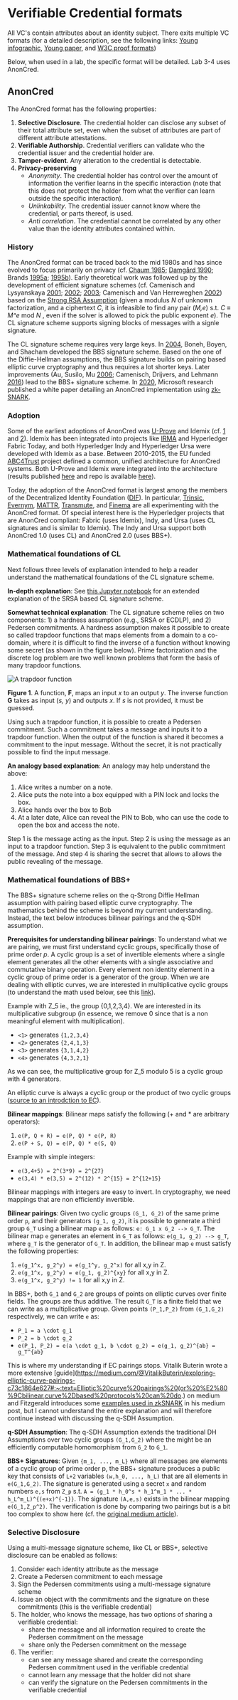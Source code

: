 # Verifiable Credential formats

All VC's contain attributes about an identity subject. There exits multiple VC formats (for a detailed description, see the following links: [Young infographic](https://github.com/PeterAltmann/SSIdemo/blob/main/VC_formats/Verifiable-Credentials-Flavors-Explained-Infographic.pdf), [Young paper](https://github.com/PeterAltmann/SSIdemo/blob/main/VC_formats/Verifiable-Credentials-Flavors-Explained.pdf), and [W3C proof formats](https://www.w3.org/TR/vc-imp-guide/#proof-formats))

Below, when used in a lab, the specific format will be detailed. Lab 3-4 uses AnonCred.

## AnonCred

The AnonCred format has the following properties:

1. **Selective Disclosure**. The credential holder can disclose any subset of their total attribute set, even when the subset of attributes are part of different attribute attestations.
2. **Verifiable Authorship**. Credential verifiers can validate who the credential issuer and the credential holder are.
3. **Tamper-evident**. Any alteration to the credential is detectable.
4. **Privacy-preserving**
   - *Anonymity*. The credential holder has control over the amount of information the verifier learns in the specific interaction (note that this does not protect the holder from what the verifier can learn outside the specific interaction).
   - *Unlinkability*. The credential issuer cannot know where the credential, or parts thereof, is used.
   - *Anti correlation*. The credential cannot be correlated by any other value than the identity attributes contained within.

### History

The AnonCred format can be traced back to the mid 1980s and has since evolved to focus primarily on privacy (cf. [Chaum 1985](https://doi.org/10.1145/4372.4373); [Damgård 1990](https://doi.org/10.1007/0-387-34799-2_26); Brands [1995a](https://dl.acm.org/doi/abs/10.5555/1755009.1755034); [1995b](https://citeseerx.ist.psu.edu/viewdoc/summary?doi=10.1.1.30.2008)). Early theoretical work was followed up by the development of efficient signature schemes (cf. Camenisch and Lysyanskaya [2001](https://eprint.iacr.org/2001/019.pdf); [2002](https://cs.brown.edu/people/alysyans/papers/camlys02.pdf); [2003](http://cs.brown.edu/people/alysyans/papers/camlys02b.pdf); Camenisch and Van Herreweghen [2002](https://dl.acm.org/doi/10.1145/586110.586114)) based on the [Strong RSA Assumption](https://en.wikipedia.org/wiki/Strong_RSA_assumption) (given a modulus *N* of unknown factorization, and a ciphertext *C*, it is infeasible to find any pair (*M,e*) s.t. *C* ≡ *M^e* mod *N* , even if the solver is allowed to pick the public exponent *e*). The CL signature scheme supports signing blocks of messages with a signle signature.

The CL signature scheme requires very large keys. In [2004](https://crypto.stanford.edu/~dabo/pubs/papers/groupsigs.pdf), Boneh, Boyen, and Shacham developed the BBS signature scheme. Based on the one of the Diffie-Hellman assumptions, the BBS signature builds on pairing based elliptic curve cryptography and thus requires a lot shorter keys. Later improvements (Au, Susilo, Mu [2006](https://link.springer.com/chapter/10.1007%2F11832072_8); Camenisch, Drijvers, and Lehmann [2016](https://eprint.iacr.org/2016/663)) lead to the BBS+ signature scheme. In [2020](https://github.com/decentralized-identity/snark-credentials/blob/master/whitepaper.pdf), Microsoft research published a white paper detailing an AnonCred implementation using [zk-SNARK](https://eprint.iacr.org/2019/550.pdf).

### Adoption

Some of the earliest adoptions of AnonCred was [U-Prove](https://www.microsoft.com/en-us/research/project/u-prove/?from=https%3A%2F%2Fresearch.microsoft.com%2Fen-us%2Fprojects%2Fu-prove) and Idemix (cf. [1](https://idemix.wordpress.com/) and [2](https://github.com/IBM/idemix)). Idemix has been integrated into projects like [IRMA](https://irma.app/) and Hyperledger Fabric Today, and both Hyperledger Indy and Hyperledger Ursa were developed with Idemix as a base. Between 2010-2015, the EU funded [ABC4Trust](https://abc4trust.eu/index.php) project defined a common, unified architecture for AnonCred systems. Both U-Prove and Idemix were integrated into the architecture (results published [here](https://abc4trust.eu/index.php/pub) and repo is available [here](https://github.com/p2abcengine/p2abcengine)).

Today, the adoption of the AnonCred format is largest among the members of the Decentralized Identity Foundation ([DIF](https://identity.foundation/)). In particular, [Trinsic](https://trinsic.id/), [Evernym](https://www.evernym.com/), [MATTR](https://mattr.global/), [Transmute](https://www.transmute.industries/), and [Finema](https://finema.co/) are all experimenting with the AnonCred format. Of special interest here is the Hyperledger projects that are AnonCred compliant: Fabric (uses Idemix), Indy, and Ursa (uses CL signatures and is similar to Idemix). The Indy and Ursa support both AnonCred 1.0 (uses CL) and AnonCred 2.0 (uses BBS+).

### Mathematical foundations of CL

Next follows three levels of explanation intended to help a reader understand the mathematical foundations of the CL signature scheme.

**In-depth explanation**:
See [this Jupyter notebook](https://github.com/PeterAltmann/SSIdemo/blob/main/VC_formats/math_CL.ipynb) for an extended explanation of the SRSA based CL signature scheme.

**Somewhat technical explanation**:
The CL signature scheme relies on two components: 1) a hardness assumption (e.g., SRSA or ECDLP), and 2) Pedersen commitments. A hardness assumption makes it possible to create so called trapdoor functions that maps elements from a domain to a co-domain, where it is difficult to find the inverse of a function without knowing some secret (as shown in the figure below). Prime factorization and the discrete log problem are two well known problems that form the basis of many trapdoor functions.

![A trapdoor function](https://github.com/PeterAltmann/SSIdemo/blob/main/VC_formats/functionGF.svg)

**Figure 1**. A function, **F**, maps an input *x* to an output *y*. The inverse function **G** takes as input (*s, y*) and outputs *x*. If *s* is not provided, it must be guessed.

Using such a trapdoor function, it is possible to create a Pedersen commitment. Such a commitment takes a message and inputs it to a trapdoor function. When the output of the function is shared it becomes a commitment to the input message. Without the secret, it is not practically possible to find the input message.

**An analogy based explanation**:
An analogy may help understand the above:

1. Alice writes a number on a note.
2. Alice puts the note into a box equipped with a PIN lock and locks the box.
3. Alice hands over the box to Bob
4. At a later date, Alice can reveal the PIN to Bob, who can use the code to open the box and access the note.

Step 1 is the message acting as the input. Step 2 is using the message as an input to a trapdoor function. Step 3 is equivalent to the public commitment of the message. And step 4 is sharing the secret that allows to allows the public revealing of the message.

### Mathematical foundations of BBS+

The BBS+ signature scheme relies on the q-Strong Diffie Hellman assumption with pairing based elliptic curve cryptography. The mathematics behind the scheme is beyond my current understanding. Instead, the text below introduces bilinear pairings and the q-SDH assumption.

**Prerequisites for understanding bilinear pairings**:
To understand what we are pairing, we must first understand cyclic groups, specifically those of prime order *p*. A cyclic group is a set of invertible elements where a single element generates all the other elements with a single associative and commutative binary operation. Every element non identity element in a cyclic group of prime order is a generator of the group. When we are dealing with elliptic curves, we are interested in multiplicative cyclic groups (to understand the math used below, see this [link](https://www.khanacademy.org/computing/computer-science/cryptography#modarithmetic)).

Example with Z_5 ie., the group {0,1,2,3,4}. We are interested in its multiplicative subgroup (in essence, we remove 0 since that is a non meaningful element with multiplication).

* `<1>` generates `{1,2,3,4}`
* `<2>` generates `{2,4,1,3}`
* `<3>` generates `{3,1,4,2}`
* `<4>` generates `{4,3,2,1}`

As we can see, the multiplicative group for Z_5 modulo 5 is a cyclic group with 4 generators.

An elliptic curve is always a cyclic group or the product of two cyclic groups ([source to an introdction to EC](https://www.math.brown.edu/johsilve/Presentations/WyomingEllipticCurve.pdf)).

**Bilinear mappings**:
Bilinear maps satisfy the following (+ and * are arbitrary operators):

1. `e(P, Q + R) = e(P, Q) * e(P, R)`
2. `e(P + S, Q) = e(P, Q) * e(S, Q)`

Example with simple integers:
* `e(3,4+5) = 2^(3*9) = 2^{27}`
* `e(3,4) * e(3,5) = 2^(12) * 2^{15} = 2^{12+15}`

Bilinear mappings with integers are easy to invert. In cryptography, we need mappings that are non efficiently invertible.

**Bilinear pairings**:
Given two cyclic groups `(G_1, G_2)` of the same prime order `p`, and their generators `(g_1, g_2)`, it is possible to generate a third group `G_T` using a bilinear map `e` as follows: `e: G_1 x G_2 --> G_T`. The bilinear map `e` generates an element in `G_T` as follows: `e(g_1, g_2) --> g_T`, where `g_T` is the generator of `G_T`. In addition, the bilinear map `e` must satisfy the following properties:

1. `e(g_1^x, g_2^y) = e(g_1^y, g_2^x)` for all x,y in Z.
2. `e(g_1^x, g_2^y) = e(g_1, g_2)^{xy}` for all x,y in Z.
3. `e(g_1^x, g_2^y) != 1` for all x,y in Z.

In BBS+, both `G_1` and `G_2` are groups of points on elliptic curves over finite fields. The groups are thus additive. The result `G_T` is a finite field that we can write as a multiplicative group. Given points `(P_1,P_2)` from `(G_1,G_2)` respectively, we can write `e` as:

* `P_1 = a \cdot g_1`
* `P_2 = b \cdot g_2`
* `e(P_1, P_2) = e(a \cdot g_1, b \cdot g_2) = e(g_1, g_2)^{ab} = g_T^{ab}`

This is where my understanding if EC pairings stops. Vitalik Buterin wrote a more extensive [guide](https://medium.com/@VitalikButerin/exploring-elliptic-curve-pairings-c73c1864e627#:~:text=Elliptic%20curve%20pairings%20(or%20%E2%80%9Cbilinear,curve%2Dbased%20protocols%20can%20do.) on medium and Fitzgerald introduces some [examples used in zkSNARK](https://blog.statebox.org/elliptic-curve-pairings-213131769fac) in his medium post, but I cannot understand the entire explanation and will therefore continue instead with discussing the q-SDH Assumption.

**q-SDH Assumption**:
The q-SDH Assumption extends the traditional DH Assumptions over two cyclic groups `(G_1,G_2)` where the might be an efficiently computable homomorphism from `G_2` to `G_1`.

**BBS+ Signatures**:
Given `{m_1, ..., m_L}` where all messages are elements of a cyclic group of prime order p, the BBS+ signature produces a public key that consists of `L+2` variables `(w,h_0, ..., h_L)` that are all elements in `e(G_1,G_2)`. The signature is generated using a secret `x` and random numbers `e,s` from `Z_p` s.t. `A = (g_1 * h_0^s * h_1^m_1 * ... * h_L^m_L)^{(e+x)^{-1}}`. The signature `(A,e,s)` exists in the bilinear mapping `e(G_1,Z_p^2)`. The verification is done by comparing two pairings but is a bit too complex to show here (cf. the [original medium article](https://medium.com/finema/anonymous-credential-part-3-bbs-signature-26797721ca74)).

### Selective Disclosure

Using a multi-message signature scheme, like CL or BBS+, selective disclosure can be enabled as follows:

1. Consider each identity attribute as the message
2. Create a Pedersen commitment to each message
3. Sign the Pedersen commitments using a multi-message signature scheme
4. Issue an object with the commitments and the signature on these commitments (this is the verifiable credential)
5. The holder, who knows the message, has two options of sharing a verifiable credential:
    * share the message and all information required to create the Pedersen commitment on the message
    * share only the Pedersen commitment on the message
6. The verifier:
    * can see any message shared and create the corresponding Pedersen commitment used in the verifiable credential
    * cannot learn any message that the holder did not share
    * can verify the signature on the Pedersen commitments in the verifiable credential
